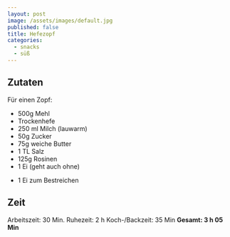 ```yaml
---
layout: post
image: /assets/images/default.jpg
published: false
title: Hefezopf
categories:
  - snacks
  - süß
---
```

## Zutaten
Für einen Zopf:
- 500g Mehl
- Trockenhefe
- 250 ml Milch (lauwarm)
- 50g Zucker
- 75g weiche Butter
- 1 TL Salz
- 125g Rosinen
- 1 Ei (geht auch ohne)
+ 1 Ei zum Bestreichen

## Zeit
Arbeitszeit: 30 Min.
Ruhezeit: 2 h
Koch-/Backzeit: 35 Min
**Gesamt: 3 h 05 Min**
